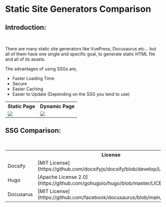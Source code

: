 # Static Site Generators Comparison

## Introduction:

<br />

There are many static site generators like VuePress, Docusaurus etc... but all of them have one single and specific goal, to generate static HTML file and all of its assets.

The advantages of using SSGs are,
- Faster Loading Time
- Secure
- Easier Caching
- Easier to Update (Depending on the SSG you tend to use)

<table>
  <tr>
    <th>Static Page</th>
    <th>Dynamic Page</th>
  </tr>
  <tr>
    <td><img align="center" src="https://raw.githubusercontent.com/adithyaakrishna/reimagined-system/master/assets/Static.png" /></td>
    <td><img align="center" src="https://raw.githubusercontent.com/adithyaakrishna/reimagined-system/master/assets/Dynamic.png" /></td>
  </tr>
</table>

## SSG Comparison:

<br />

<table>
  <tr>
    <th></th>
    <th>License</th>
    <th>Language</th>
    <th>Framework</th>
    <th>Focus</th>
    <th>Based&nbsp;On</th>
    <th>Hybrid</th>
    <th>Image&nbsp;Optimization</th>
    <th>Community</th>
    <th>Learning&nbsp;Curve</th>
    <th>URL</th>
  </tr>
  <tr>
    <td>Docsify</td>
    <td>[MIT License](https://github.com/docsifyjs/docsify/blob/develop/LICENSE)</td>
    <td>JavaScript</td>
    <td>VueJS</td>
    <td>Documentation</td>
    <td>VueJS/Markdown</td>
    <td>No</td>
    <td>No</td>
    <td>Good Support</td>
    <td>Easy</td>
    <td>[Docsify Website](https://docsify.js.org/)</td>
  </tr>
  <tr>
    <td>Hugo</td>
    <td>[Apache License 2.0](https://github.com/gohugoio/hugo/blob/master/LICENSE)</td>
    <td>Go</td>
    <td>None</td>
    <td>General</td>
    <td>Hugo Specific</td>
    <td>No</td>
    <td>No</td>
    <td>Good Support</td>
    <td>Medium</td>
    <td>[Hugo Website](https://gohugo.io/)</td>
  </tr>
  <tr>
    <td>Docusarus</td>
    <td>[MIT License](https://github.com/facebook/docusaurus/blob/main/LICENSE)</td>
    <td>JavaScript</td>
    <td>ReactJS</td>
    <td>Documentation</td>
    <td>JSX/TSX (React Based)</td>
    <td>No</td>
    <td>No</td>
    <td>Very Good Support</td>
    <td>Easy</td>
    <td>[Docusarus Website](https://docusaurus.io/)</td>
  </tr>
</table>
